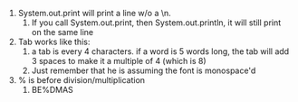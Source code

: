 1. System.out.print will print a line w/o a \n.  
	1.  If you call System.out.print, then System.out.println, it will still print on the same line
2. Tab works like this:
	1. a tab is every 4 characters. if a word is 5 words long, the tab will add 3 spaces to make it a multiple of 4 (which is 8)
	2. Just remember that he is assuming the font is monospace'd
3. % is before division/multiplication
	1. BE%DMAS